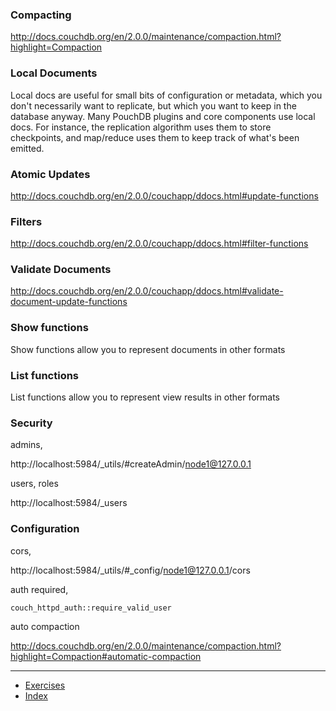 ### Compacting

http://docs.couchdb.org/en/2.0.0/maintenance/compaction.html?highlight=Compaction

### Local Documents

Local docs are useful for small bits of configuration or metadata, which you don't necessarily want to replicate, but which you want to keep in the database anyway. Many PouchDB plugins and core components use local docs. For instance, the replication algorithm uses them to store checkpoints, and map/reduce uses them to keep track of what's been emitted.

### Atomic Updates

http://docs.couchdb.org/en/2.0.0/couchapp/ddocs.html#update-functions

### Filters

http://docs.couchdb.org/en/2.0.0/couchapp/ddocs.html#filter-functions

### Validate Documents

http://docs.couchdb.org/en/2.0.0/couchapp/ddocs.html#validate-document-update-functions

### Show functions

Show functions allow you to represent documents in other formats

### List functions

List functions allow you to represent view results in other formats

### Security

admins,

http://localhost:5984/_utils/#createAdmin/node1@127.0.0.1

users, roles

http://localhost:5984/_users

### Configuration

cors,

http://localhost:5984/_utils/#_config/node1@127.0.0.1/cors

auth required,

`couch_httpd_auth::require_valid_user`

auto compaction


http://docs.couchdb.org/en/2.0.0/maintenance/compaction.html?highlight=Compaction#automatic-compaction

---

* [Exercises](./4-advanced/exercises)
* [Index](../)
